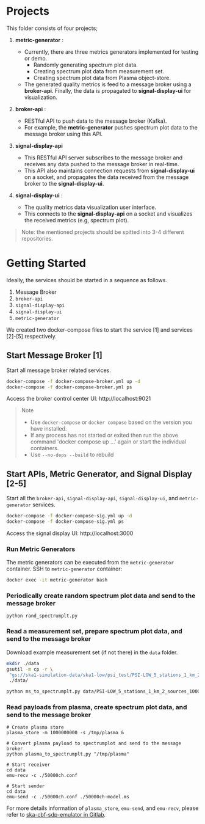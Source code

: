 # Projects
This folder consists of four projects;

1. **metric-generator** : 
    - Currently, there are three metrics generators implemented for testing or demo.
        - Randomly generating spectrum plot data.
        - Creating spectrum plot data from measurement set.
        - Creating spectrum plot data from Plasma object-store.
    - The generated quality metrics is feed to a message broker using a **broker-api**. Finally, the data is propagated to **signal-display-ui** for visualization.

2. **broker-api** : 
    - RESTful API to push data to the message broker (Kafka).
    - For example, the **metric-generator** pushes spectrum plot data to the message broker using this API.

3. **signal-display-api** 
    - This RESTful API server subscribes to the message broker and receives any data pushed to the message broker in real-time.
    - This API also maintains connection requests from **signal-display-ui** on a socket, and propagates the data received from the message broker to the **signal-display-ui**.

4. **signal-display-ui** : 
    - The quality metrics data visualization user interface.
    - This connects to the **signal-display-api** on a socket and visualizes the received metrics (e.g, spectrum plot).


> Note: the mentioned projects should be spitted into 3-4 different repositories.

# Getting Started

Ideally, the services should be started in a sequence as follows.

1. Message Broker
2. `broker-api`
3. `signal-display-api`
4. `signal-display-ui`
5. `metric-generator`

We created two docker-compose files to start the service [1] and services [2]-[5] respectively.

## Start Message Broker [1]

Start all message broker related  services.

```bash
docker-compose -f docker-compose-broker.yml up -d
docker-compose -f docker-compose-broker.yml ps
```
Access the broker control center UI: http://localhost:9021

> Note
> - Use `docker-compose` or `docker compose` based on the version you have installed. 
> - If any process has not started or exited then run the above command 'docker compose up ...' again or start the individual containers.
> - Use `--no-deps --build` to rebuild

## Start APIs, Metric Generator, and Signal Display [2-5]

Start all the `broker-api`, `signal-display-api`, `signal-display-ui`, and `metric-generator` services.

```bash
docker-compose -f docker-compose-sig.yml up -d
docker-compose -f docker-compose-sig.yml ps
```

Access the signal display UI: http://localhost:3000


### Run Metric Generators

The metric generators can be executed from the `metric-generator` container. SSH to `metric-generator` container:

```bash
docker exec -it metric-generator bash
```


### Periodically create random spectrum plot data and send to the message broker

```
python rand_spectrumplt.py
```

### Read a measurement set, prepare spectrum plot data, and send to the message broker

Download example measurement set (if not there) in the `data` folder.

```bash
mkdir ./data
gsutil -m cp -r \
 "gs://ska1-simulation-data/ska1-low/psi_test/PSI-LOW_5_stations_1_km_2_sources_10000_channels-autocorr-noise.ms" \
 ./data/
```


```bash
python ms_to_spectrumplt.py data/PSI-LOW_5_stations_1_km_2_sources_10000_channels-autocorr-noise.ms
```

### Read payloads from plasma, create spectrum plot data, and send to the message broker
```
# Create plasma store
plasma_store -m 1000000000 -s /tmp/plasma &

# Convert plasma payload to spectrumplot and send to the message broker
python plasma_to_spectrumplt.py "/tmp/plasma"

# Start receiver
cd data
emu-recv -c ./50000ch.conf

# Start sender
cd data
emu-send -c ./50000ch.conf ./50000ch-model.ms
```

For more details information of `plasma_store`, `emu-send`, and `emu-recv`, please refer to [ska-cbf-sdp-emulator in Gitlab](https://gitlab.com/ska-telescope/ska-sdp-cbf-emulator).